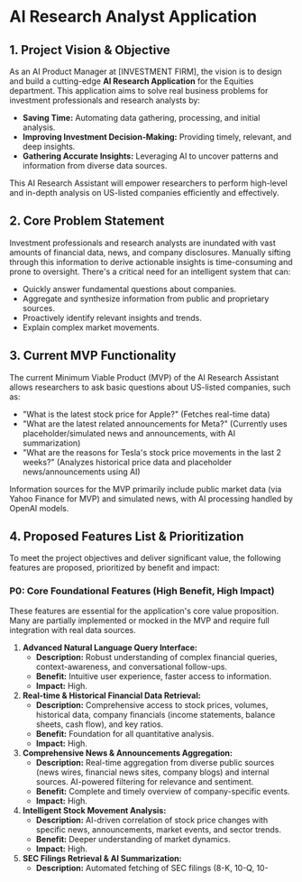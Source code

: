 # AI Research Analyst Application

## 1. Project Vision & Objective

As an AI Product Manager at [INVESTMENT FIRM], the vision is to design and build a cutting-edge **AI Research Application** for the Equities department. This application aims to solve real business problems for investment professionals and research analysts by:

- **Saving Time:** Automating data gathering, processing, and initial analysis.
- **Improving Investment Decision-Making:** Providing timely, relevant, and deep insights.
- **Gathering Accurate Insights:** Leveraging AI to uncover patterns and information from diverse data sources.

This AI Research Assistant will empower researchers to perform high-level and in-depth analysis on US-listed companies efficiently and effectively.

## 2. Core Problem Statement

Investment professionals and research analysts are inundated with vast amounts of financial data, news, and company disclosures. Manually sifting through this information to derive actionable insights is time-consuming and prone to oversight. There's a critical need for an intelligent system that can:

- Quickly answer fundamental questions about companies.
- Aggregate and synthesize information from public and proprietary sources.
- Proactively identify relevant insights and trends.
- Explain complex market movements.

## 3. Current MVP Functionality

The current Minimum Viable Product (MVP) of the AI Research Assistant allows researchers to ask basic questions about US-listed companies, such as:

- "What is the latest stock price for Apple?" (Fetches real-time data)
- "What are the latest related announcements for Meta?" (Currently uses placeholder/simulated news and announcements, with AI summarization)
- "What are the reasons for Tesla's stock price movements in the last 2 weeks?" (Analyzes historical price data and placeholder news/announcements using AI)

Information sources for the MVP primarily include public market data (via Yahoo Finance for MVP) and simulated news, with AI processing handled by OpenAI models.

## 4. Proposed Features List & Prioritization

To meet the project objectives and deliver significant value, the following features are proposed, prioritized by benefit and impact:

### P0: Core Foundational Features (High Benefit, High Impact)

These features are essential for the application's core value proposition. Many are partially implemented or mocked in the MVP and require full integration with real data sources.

1.  **Advanced Natural Language Query Interface:**
    - **Description:** Robust understanding of complex financial queries, context-awareness, and conversational follow-ups.
    - **Benefit:** Intuitive user experience, faster access to information.
    - **Impact:** High.
2.  **Real-time & Historical Financial Data Retrieval:**
    - **Description:** Comprehensive access to stock prices, volumes, historical data, company financials (income statements, balance sheets, cash flow), and key ratios.
    - **Benefit:** Foundation for all quantitative analysis.
    - **Impact:** High.
3.  **Comprehensive News & Announcements Aggregation:**
    - **Description:** Real-time aggregation from diverse public sources (news wires, financial news sites, company blogs) and internal sources. AI-powered filtering for relevance and sentiment.
    - **Benefit:** Complete and timely overview of company-specific events.
    - **Impact:** High.
4.  **Intelligent Stock Movement Analysis:**
    - **Description:** AI-driven correlation of stock price changes with specific news, announcements, market events, and sector trends.
    - **Benefit:** Deeper understanding of market dynamics.
    - **Impact:** High.
5.  **SEC Filings Retrieval & AI Summarization:**
    - **Description:** Automated fetching of SEC filings (8-K, 10-Q, 10-
